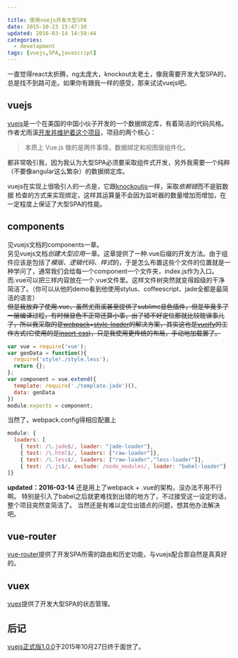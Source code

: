 ```yaml
---

title: 使用vuejs开发大型SPA
date: 2015-10-23 15:47:10
updated: 2016-03-14 14:59:44
categories: 
  - development
tags: [vuejs,SPA,javascript]
---
```


一直觉得react太折腾，ng太庞大，knockout太老土，像我需要开发大型SPA的，总是找不到路可走。如果你有跟我一样的感受，那来试试vuejs吧。
<!-- more -->

## vuejs
[vuejs](cn.vuejs.org "vuejs官网")是一个在美国的中国小伙子开发的一个数据绑定库，有着简洁的代码风格。  
作者尤雨溪[开发并维护着这个项目](http://www.zhihu.com/question/36292298/answer/67049956?utm_campaign=webshare&utm_source=weibo&utm_medium=zhihu "维护一个大型开源项目是怎样的体验？")，项目的两个核心：
 > 本质上 Vue.js 做的是两件事情，数据绑定和视图层组件化。

都非常吸引我，因为我认为大型SPA必须要采取组件式开发，另外我需要一个纯粹（不要像angular这么繁杂）的数据绑定库。  

vuejs在实现上很吸引人的一点是，它跟[knockoutjs](knockoutjs.com "knockoutjs")一样，采取*依赖链*而不是脏数据 检查的方式来实现绑定，这样其运算量不会因为监听器的数量增加而增加，在一定程度上保证了大型SPA的性能。  

## components
见vuejs文档的components一章。  
另见vuejs文档*创建大型应用*一章。这章提供了一种.vue后缀的开发方法。由于组件应该是包括了*模版、逻辑代码、样式*的，于是怎么布置这些个文件的位置就是一种学问了，通常我们会给每一个component一个文件夹，index.js作为入口。而.vue可以把三样内容放在一个.vue文件里。这样文件树突然就变得超级的干净简洁了。（你可以从他的demo看到他使用stylus、coffeescript、jade全都是最简洁的语言）  
<del>但是我放弃了使用.vue，虽然尤雨溪甚至提供了sublime显色插件，但是毕竟多了一层编译过程，有时候显色不正常还算小事，出了错不好定位那就比较耽误事儿了，所以我采取的是[webpack](http://webpack.github.io/)+[style-loader](https://github.com/webpack/style-loader)的解决方案，其实这也是[vueify](https://github.com/vuejs/vueify)的工作方式(它使用的是[insert-css](https://github.com/substack/insert-css))，只是我使用更传统的布局，手动地加载罢了。</del>   

```js
var vue = require('vue');
var genData = function(){
  require('style!./style.less');
  return {};
};
var component = vue.extend({
  template: require('./template.jade')(),
  data: genData
})
module.exports = component;
```
当然了，webpack.config得相应配置上

```js
module: {
  loaders: [
    { test: /\.jade$/, loader: "jade-loader"},
    { test: /\.html$/, loaders: ["raw-loader"]},
    { test: /\.less$/, loaders: ["raw-loader","less-loader"]},
    { test: /\.js$/, exclude: /node_modules/, loader: "babel-loader"}
]}
```

**updated：2016-03-14** 还是用上了webpack + .vue的架构，没办法不用不行啊。
特别是引入了babel之后就更难找到出错的地方了，不过接受这一设定的话，整个项目突然变简洁了。
当然还是有难以定位出错点的问题，想其他办法解决吧。

## vue-router
[vue-router](http://vuejs.github.io/vue-router/zh-cn/)提供了开发SPA所需的路由和历史功能，与vuejs配合那自然是真真好的。

## vuex
[vuex](http://vuejs.github.io/vuex/zh-cn/)提供了开发大型SPA的状态管理。

## 后记
[vuejs正式版1.0.0](https://github.com/vuejs/vue/releases/tag/1.0.0)于2015年10月27日终于面世了。
